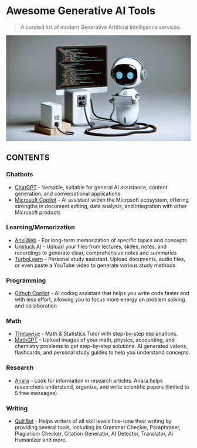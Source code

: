 # Awesome Generative AI Tools
> A curated list of modern Generative Artificial Intelligence services.

![Image Alt](https://github.com/oliviafjardine/AI-Resources/blob/e21349ca66d891c9a6c3dbe67e9aec0648781ec1/image)

## CONTENTS

### Chatbots
- [ChatGPT](https://chatgpt.com) - Versatile, suitable for general AI assistance, content generation, and conversational applications
- [Microsoft Copilot](https://copilot.microsoft.com/chats/enVo9aEh4ijrQ5NwScHaV) - AI assistant within the Microsoft ecosystem, offering strengths in document editing, data analysis, and integration with other Microsoft products

### Learning/Memorization
- [AnkiWeb](https://apps.ankiweb.net/) - For long-term memorization of specific topics and concepts
- [Unstuck AI](https://unstuckstudy.com) - Upload your files from lectures, slides, notes, and recordings to generate clear, comprehensive notes and summaries
- [TurboLearn](https://www.turbolearn.ai) - Personal study assistant. Upload documents, audio files, or even paste a YouTube video to generate various study methods

### Programming
- [Github Copilot](https://github.com/features/copilot) -  AI coding assistant that helps you write code faster and with less effort, allowing you to focus more energy on problem solving and collaboration

### Math
- [Thetawise](https://thetawise.ai/) - Math & Statistics Tutor with step-by-step explanations.
- [MathGPT](https://math-gpt.org) - Upload images of your math, physics, accounting, and chemistry problems to get step-by-step solutions. AI generated videos, flashcards, and personal study guides to help you understand concepts.

### Research
- [Anara](https://anara.com/new) - Look for information in research articles. Anara helps researchers understand, organize, and write scientific papers (limited to 5 free messages)

### Writing
- [QuillBot](https://quillbot.com/paraphrasing-tool) - Helps writers of all skill levels fine-tune their writing by providing several tools, including its Grammar Checker, Paraphraser, Plagiarism Checker, Citation Generator, AI Detector, Translator, AI Humanizer and more. 
